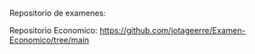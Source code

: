 Repositorio de examenes:

Repositorio Economico:
https://github.com/jotageerre/Examen-Economico/tree/main
